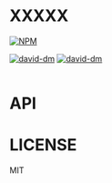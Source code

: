 XXXXX
=====

[![NPM](https://nodei.co/npm/XXXXX.png)](https://nodei.co/npm/XXXXX/)

[![david-dm](https://david-dm.org/brycebaril/XXXXX.png)](https://david-dm.org/brycebaril/XXXXX/)
[![david-dm](https://david-dm.org/brycebaril/XXXXX/dev-status.png)](https://david-dm.org/brycebaril/XXXXX#info=devDependencies/)

```javascript

```

API
===

LICENSE
=======

MIT
